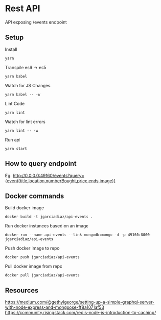 Rest API
====

API exposing /events endpoint

Setup
----

Install

`yarn`

Transpile es6 -> es5

`yarn babel`

Watch for JS Changes

`yarn babel -- -w`

Lint Code

`yarn lint`

Watch for lint errors

`yarn lint -- -w`

Run api

`yarn start`


How to query endpoint
----

Eg. http://0.0.0.0:49160/events?query={event{title,location,numberBought,price,ends,image}}

Docker commands
----

Build docker image

`docker build -t jgarciadiaz/api-events .`

Run docker instances based on an image

`docker run --name api-events --link mongodb:mongo -d -p 49160:8000 jgarciadiaz/api-events`

Push docker image to repo

`docker push jgarciadiaz/api-events`

Pull docker image from repo

`docker pull jgarciadiaz/api-events`

Resources
----

https://medium.com/@gethylgeorge/setting-up-a-simple-graphql-server-with-node-express-and-mongoose-ff8a1071af53
https://community.risingstack.com/redis-node-js-introduction-to-caching/